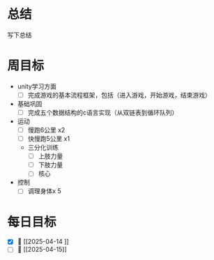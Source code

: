 # 总结
写下总结

# 周目标
- unity学习方面
	- [ ] 完成游戏的基本流程框架，包括（进入游戏，开始游戏，结束游戏）
- 基础巩固
	- [ ] 完成五个数据结构的c语言实现（从双链表到循环队列）
- 运动
	- [ ] 慢跑6公里 x2
	- [ ] 快慢跑5公里 x1
	- 三分化训练
		- [ ] 上肢力量
		- [ ] 下肢力量
		- [ ] 核心
- 控制
	- [ ] 调理身体x 5

# 每日目标
- [x]  📅 [[2025-04-14 ]]
- [ ]   📅 [[2025-04-15]]